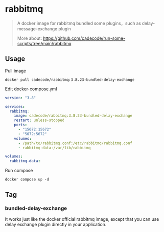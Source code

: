 # rabbitmq

> A docker image for rabbitmq bundled some plugins，such as delay-message-exchange plugin
> 
> More about: https://github.com/cadecode/run-some-scripts/tree/main/rabbitmq

## Usage

Pull image

```shell
docker pull cadecode/rabbitmq:3.8.23-bundled-delay-exchange
```

Edit docker-compose.yml
```yaml
version: "3.8"

services:
  rabbitmq:
    image: cadecode/rabbitmq:3.8.23-bundled-delay-exchange
    restart: unless-stopped
    ports:
      - "15672:15672"
      - "5672:5672"
    volumes:
      - /path/to/rabbitmq.conf:/etc/rabbitmq/rabbitmq.conf
      - rabbitmq-data:/var/lib/rabbitmq

volumes:
  rabbitmq-data:
```

Run compose

```shell
docker compose up -d
```

## Tag

### bundled-delay-exchange

It works just like the docker official rabbitmq image, except that you can use delay exchange plugin directly in your application.
